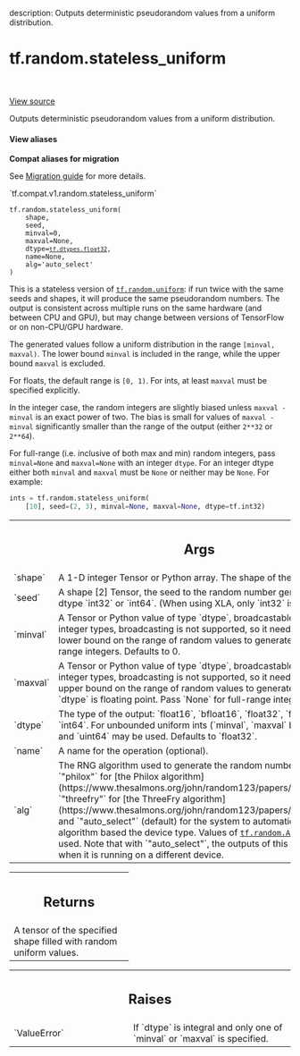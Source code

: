 description: Outputs deterministic pseudorandom values from a uniform distribution.

<div itemscope itemtype="http://developers.google.com/ReferenceObject">
<meta itemprop="name" content="tf.random.stateless_uniform" />
<meta itemprop="path" content="Stable" />
</div>

# tf.random.stateless_uniform

<!-- Insert buttons and diff -->

<table class="tfo-notebook-buttons tfo-api nocontent" align="left">

</table>

<a target="_blank" class="external" href="/code/stable/tensorflow/python/ops/stateless_random_ops.py">View source</a>



Outputs deterministic pseudorandom values from a uniform distribution.

<section class="expandable">
  <h4 class="showalways">View aliases</h4>
  <p>
<b>Compat aliases for migration</b>
<p>See
<a href="https://www.tensorflow.org/guide/migrate">Migration guide</a> for
more details.</p>
<p>`tf.compat.v1.random.stateless_uniform`</p>
</p>
</section>

<pre class="devsite-click-to-copy prettyprint lang-py tfo-signature-link">
<code>tf.random.stateless_uniform(
    shape,
    seed,
    minval=0,
    maxval=None,
    dtype=<a href="../../tf/dtypes.md#float32"><code>tf.dtypes.float32</code></a>,
    name=None,
    alg=&#x27;auto_select&#x27;
)
</code></pre>



<!-- Placeholder for "Used in" -->

This is a stateless version of <a href="../../tf/random/uniform.md"><code>tf.random.uniform</code></a>: if run twice with the
same seeds and shapes, it will produce the same pseudorandom numbers.  The
output is consistent across multiple runs on the same hardware (and between
CPU and GPU), but may change between versions of TensorFlow or on non-CPU/GPU
hardware.

The generated values follow a uniform distribution in the range
`[minval, maxval)`. The lower bound `minval` is included in the range, while
the upper bound `maxval` is excluded.

For floats, the default range is `[0, 1)`.  For ints, at least `maxval` must
be specified explicitly.

In the integer case, the random integers are slightly biased unless
`maxval - minval` is an exact power of two.  The bias is small for values of
`maxval - minval` significantly smaller than the range of the output (either
`2**32` or `2**64`).

For full-range (i.e. inclusive of both max and min) random integers, pass
`minval=None` and `maxval=None` with an integer `dtype`. For an integer dtype
either both `minval` and `maxval` must be `None` or neither may be `None`. For
example:
```python
ints = tf.random.stateless_uniform(
    [10], seed=(2, 3), minval=None, maxval=None, dtype=tf.int32)
```

<!-- Tabular view -->
 <table class="responsive fixed orange">
<colgroup><col width="214px"><col></colgroup>
<tr><th colspan="2"><h2 class="add-link">Args</h2></th></tr>

<tr>
<td>
`shape`
</td>
<td>
A 1-D integer Tensor or Python array. The shape of the output tensor.
</td>
</tr><tr>
<td>
`seed`
</td>
<td>
A shape [2] Tensor, the seed to the random number generator. Must have
dtype `int32` or `int64`. (When using XLA, only `int32` is allowed.)
</td>
</tr><tr>
<td>
`minval`
</td>
<td>
A Tensor or Python value of type `dtype`, broadcastable with
`shape` (for integer types, broadcasting is not supported, so it needs to
be a scalar). The lower bound on the range of random values to
generate. Pass `None` for full-range integers.  Defaults to 0.
</td>
</tr><tr>
<td>
`maxval`
</td>
<td>
A Tensor or Python value of type `dtype`, broadcastable with
`shape` (for integer types, broadcasting is not supported, so it needs to
be a scalar). The upper bound on the range of random values to generate.
Defaults to 1 if `dtype` is floating point. Pass `None` for full-range
integers.
</td>
</tr><tr>
<td>
`dtype`
</td>
<td>
The type of the output: `float16`, `bfloat16`, `float32`, `float64`,
`int32`, or `int64`. For unbounded uniform ints (`minval`, `maxval` both
`None`), `uint32` and `uint64` may be used. Defaults to `float32`.
</td>
</tr><tr>
<td>
`name`
</td>
<td>
A name for the operation (optional).
</td>
</tr><tr>
<td>
`alg`
</td>
<td>
The RNG algorithm used to generate the random numbers. Valid
choices are `"philox"` for [the Philox
algorithm](https://www.thesalmons.org/john/random123/papers/random123sc11.pdf),
`"threefry"` for [the ThreeFry
algorithm](https://www.thesalmons.org/john/random123/papers/random123sc11.pdf),
and `"auto_select"` (default) for the system to automatically
select an algorithm based the device type. Values of
<a href="../../tf/random/Algorithm.md"><code>tf.random.Algorithm</code></a> can also be used. Note that with
`"auto_select"`, the outputs of this function may change when
it is running on a different device.
</td>
</tr>
</table>



<!-- Tabular view -->
 <table class="responsive fixed orange">
<colgroup><col width="214px"><col></colgroup>
<tr><th colspan="2"><h2 class="add-link">Returns</h2></th></tr>
<tr class="alt">
<td colspan="2">
A tensor of the specified shape filled with random uniform values.
</td>
</tr>

</table>



<!-- Tabular view -->
 <table class="responsive fixed orange">
<colgroup><col width="214px"><col></colgroup>
<tr><th colspan="2"><h2 class="add-link">Raises</h2></th></tr>

<tr>
<td>
`ValueError`
</td>
<td>
If `dtype` is integral and only one of `minval` or `maxval` is
specified.
</td>
</tr>
</table>

